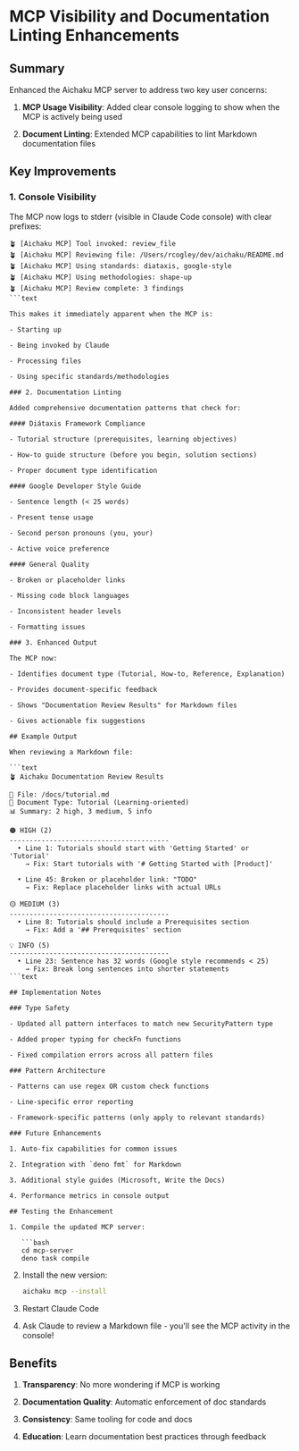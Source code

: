 # MCP Visibility and Documentation Linting Enhancements

## Summary

Enhanced the Aichaku MCP server to address two key user concerns:

1. **MCP Usage Visibility**: Added clear console logging to show when the MCP is
   actively being used

2. **Document Linting**: Extended MCP capabilities to lint Markdown
   documentation files

## Key Improvements

### 1. Console Visibility

The MCP now logs to stderr (visible in Claude Code console) with clear prefixes:

````text
🪴 [Aichaku MCP] Tool invoked: review_file
🪴 [Aichaku MCP] Reviewing file: /Users/rcogley/dev/aichaku/README.md
🪴 [Aichaku MCP] Using standards: diataxis, google-style
🪴 [Aichaku MCP] Using methodologies: shape-up
🪴 [Aichaku MCP] Review complete: 3 findings
```text

This makes it immediately apparent when the MCP is:

- Starting up

- Being invoked by Claude

- Processing files

- Using specific standards/methodologies

### 2. Documentation Linting

Added comprehensive documentation patterns that check for:

#### Diátaxis Framework Compliance

- Tutorial structure (prerequisites, learning objectives)

- How-to guide structure (before you begin, solution sections)

- Proper document type identification

#### Google Developer Style Guide

- Sentence length (< 25 words)

- Present tense usage

- Second person pronouns (you, your)

- Active voice preference

#### General Quality

- Broken or placeholder links

- Missing code block languages

- Inconsistent header levels

- Formatting issues

### 3. Enhanced Output

The MCP now:

- Identifies document type (Tutorial, How-to, Reference, Explanation)

- Provides document-specific feedback

- Shows "Documentation Review Results" for Markdown files

- Gives actionable fix suggestions

## Example Output

When reviewing a Markdown file:

```text
🪴 Aichaku Documentation Review Results

📄 File: /docs/tutorial.md
📝 Document Type: Tutorial (Learning-oriented)
📊 Summary: 2 high, 3 medium, 5 info

🟠 HIGH (2)
----------------------------------------
  • Line 1: Tutorials should start with 'Getting Started' or 'Tutorial'
    → Fix: Start tutorials with '# Getting Started with [Product]'

  • Line 45: Broken or placeholder link: "TODO"
    → Fix: Replace placeholder links with actual URLs

🟡 MEDIUM (3)
----------------------------------------
  • Line 8: Tutorials should include a Prerequisites section
    → Fix: Add a '## Prerequisites' section

💡 INFO (5)
----------------------------------------
  • Line 23: Sentence has 32 words (Google style recommends < 25)
    → Fix: Break long sentences into shorter statements
```text

## Implementation Notes

### Type Safety

- Updated all pattern interfaces to match new SecurityPattern type

- Added proper typing for checkFn functions

- Fixed compilation errors across all pattern files

### Pattern Architecture

- Patterns can use regex OR custom check functions

- Line-specific error reporting

- Framework-specific patterns (only apply to relevant standards)

### Future Enhancements

1. Auto-fix capabilities for common issues

2. Integration with `deno fmt` for Markdown

3. Additional style guides (Microsoft, Write the Docs)

4. Performance metrics in console output

## Testing the Enhancement

1. Compile the updated MCP server:

   ```bash
   cd mcp-server
   deno task compile
````

2. Install the new version:

   ```bash
   aichaku mcp --install
   ```

3. Restart Claude Code

4. Ask Claude to review a Markdown file - you'll see the MCP activity in the
   console!

## Benefits

1. **Transparency**: No more wondering if MCP is working

2. **Documentation Quality**: Automatic enforcement of doc standards

3. **Consistency**: Same tooling for code and docs

4. **Education**: Learn documentation best practices through feedback
